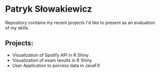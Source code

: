 # Patryk Słowakiewicz
Repository contains my recent projects I'd like to present as an evaluation of my skills.

## Projects:
- Visualization of Spotify API in R Shiny
- Visualization of exam results in R Shiny
- User Application to porcess data in JavaFX
